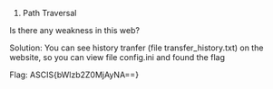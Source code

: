 1. Path Traversal

Is there any weakness in this web?

Solution: You can see history tranfer (file transfer_history.txt) on the website, so you can view file config.ini and found the flag

Flag: ASCIS{bWlzb2Z0MjAyNA==}
